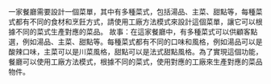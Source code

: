 一家餐廳需要設計一個菜單，其中有多種菜式，包括湯品、主菜、甜點等，每種菜式都有不同的食材和烹飪方式，請使用工廠方法模式來設計這個菜單，讓它可以根據不同的菜式生產對應的菜品。
故事：在這家餐廳中，有多種菜式可以供顧客點選，例如湯品、主菜、甜點等。每種菜式都有不同的口味和風格，例如湯品可以是酸辣口味，主菜可以是川菜風格，甜點可以是法式甜點風格。為了實現這個功能，餐廳可以使用工廠方法模式，根據不同的菜式，使用對應的工廠來生產對應的菜品物件。